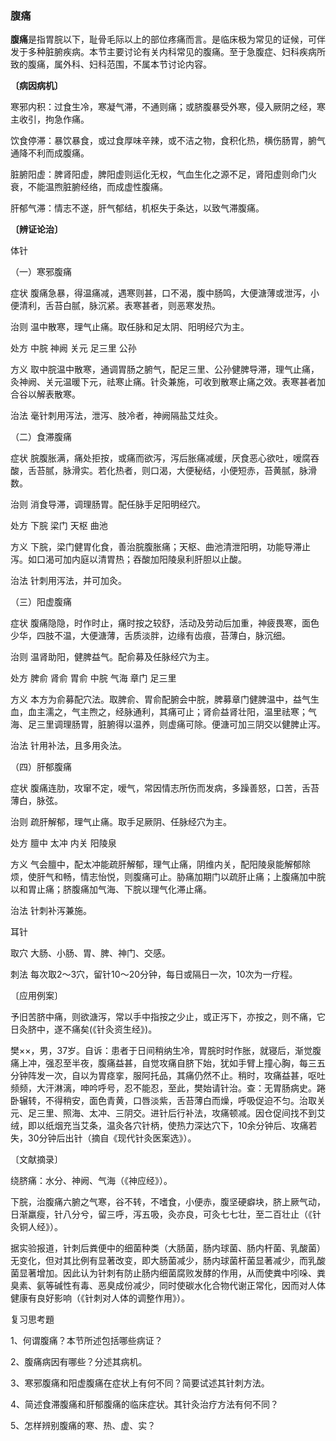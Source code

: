 ### 腹痛

**腹痛**是指胃脘以下，耻骨毛际以上的部位疼痛而言。是临床极为常见的证候，可伴发于多种脏腑疾病。本节主要讨论有关内科常见的腹痛。至于急腹症、妇科疾病所致的腹痛，属外科、妇科范围，不属本节讨论内容。

**〔病因病机〕**

寒邪内积：过食生冷，寒凝气滞，不通则痛；或脐腹暴受外寒，侵入厥阴之经，寒主收引，拘急作痛。

饮食停滞：暴饮暴食，或过食厚味辛辣，或不洁之物，食积化热，横伤肠胃，腑气通降不利而成腹痛。

脏腑阳虚：脾肾阳虚，脾阳虚则运化无权，气血生化之源不足，肾阳虚则命门火衰，不能温煦脏腑经络，而成虚性腹痛。

肝郁气滞：情志不遂，肝气郁结，机枢失于条达，以致气滞腹痛。

**〔辨证论治〕**

体针

（一）寒邪腹痛

症状  腹痛急暴，得温痛减，遇寒则甚，口不渴，腹中肠鸣，大便溏薄或泄泻，小便清利，舌苔白腻，脉沉紧。表寒甚者，则恶寒发热。

治则  温中散寒，理气止痛。取任脉和足太阴、阳明经穴为主。

处方  中脘  神阙  关元  足三里  公孙

方义  取中脘温中散寒，通调胃肠之腑气，配足三里、公孙健脾导滞，理气止痛，灸神阙、关元温暖下元，祛寒止痛。针灸兼施，可收到散寒止痛之效。表寒甚者加合谷以解表散寒。

治法  毫针刺用泻法，泄泻、肢冷者，神阙隔盐艾炷灸。

（二）食滞腹痛

症状  脘腹胀满，痛处拒按，或痛而欲泻，泻后胀痛减缓，厌食恶心欲吐，嗳腐吞酸，舌苔腻，脉滑实。若化热者，则口渴，大便秘结，小便短赤，苔黄腻，脉滑数。

治则  消食导滞，调理肠胃。配任脉手足阳明经穴。

处方  下脘  梁门  天枢  曲池

方义  下脘，梁门健胃化食，善治脘腹胀痛；天枢、曲池清泄阳明，功能导滞止泻。如口渴可加内庭以清胃热；吞酸加阳陵泉利肝胆以止酸。

治法  针刺用泻法，并可加灸。

（三）阳虚腹痛

症状  腹痛隐隐，时作时止，痛时按之较舒，活动及劳动后加重，神疲畏寒，面色少华，四肢不温，大便溏薄，舌质淡胖，边缘有齿痕，苔薄白，脉沉细。

治则  温肾助阳，健脾益气。配俞募及任脉经穴为主。

处方  脾俞  肾俞  胃俞  中脘  气海  章门  足三里

方义  本方为俞募配穴法。取脾俞、胃俞配腑会中脘，脾募章门健脾温中，益气生血，血主濡之，气主煦之，经脉通利，其痛可止；肾俞益肾壮阳，温里祛寒；气海、足三里调理肠胃，脏腑得以温养，则虚痛可除。便溏可加三阴交以健脾止泻。

治法  针用补法，且多用灸法。

（四）肝郁腹痛

症状  腹痛连肋，攻窜不定，嗳气，常因情志所伤而发病，多躁善怒，口苦，舌苔薄白，脉弦。

治则  疏肝解郁，理气止痛。取手足厥阴、任脉经穴为主。

处方  膻中  太冲  内关  阳陵泉

方义  气会膻中，配太冲能疏肝解郁，理气止痛，阴维内关，配阳陵泉能解郁除烦，使肝气和畅，情志怡悦，则腹痛可止。胁痛加期门以疏肝止痛；上腹痛加中脘以和胃止痛；脐腹痛加气海、下脘以理气化滞止痛。

治法  针刺补泻兼施。

耳针

取穴  大肠、小肠、胃、脾、神门、交感。

刺法  每次取2～3穴，留针10～20分钟，每日或隔日一次，10次为一疗程。

〔应用例案〕

予旧苦脐中痛，则欲溏泻，常以手中指按之少止，或正泻下，亦按之，则不痛，它日灸脐中，遂不痛矣(《针灸资生经》)。

樊××，男，37岁。自诉：患者于日间稍纳生冷，胃脘时时作胀，就寝后，渐觉腹痛上冲，强忍至半夜，腹痛益甚，自觉攻痛自脐下始，犹如手臂上撞心胸，每三五分钟阵发一次，自以为胃痉挛，服阿托品，其痛仍然不止。稍时，攻痛益甚，呕吐频频，大汗淋漓，呻吟呼号，忍不能忍，至此，樊始请针治。查：无胃肠病史。踡卧辗转，不得稍安，面色青黄，口唇淡紫，舌苔薄白而燥，呼吸促迫不匀。治取关元、足三里、照海、太冲、三阴交。进针后行补法，攻痛顿减。因仓促间找不到艾绒，即以纸烟充当艾条，温灸各穴针柄，使热力深达穴下，10余分钟后、攻痛若失，30分钟后出针（摘自《现代针灸医案选》）。

〔文献摘录〕

绕脐痛：水分、神阙、气海（《神应经》）。

下脘，治腹痛六腑之气寒，谷不转，不嗜食，小便赤，腹坚硬癖块，脐上厥气动，日渐羸瘦，针八分兮，留三呼，泻五吸，灸亦良，可灸七七壮，至二百壮止（《针灸铜人经》）。

据实验报道，针刺后粪便中的细菌种类（大肠菌，肠内球菌、肠内杆菌、乳酸菌）无变化，但对其比例有显著改变，即大肠菌减少，肠内球菌杆菌显著减少，而乳酸菌显著增加。因此认为针刺有防止肠内细菌腐败发酵的作用，从而使粪中吲哚、粪臭素、氨等碱性有毒、恶臭成份减少，同时使碳水化合物代谢正常化，因而对人体健康有良好影响（《针刺对人体的调整作用》）。

复习思考題

1、何谓腹痛？本节所述包括哪些病证？

2、腹痛病因有哪些？分述其病机。

3、寒邪腹痛和阳虚腹痛在症状上有何不同？简要试述其针刺方法。

4、简述食滞腹痛和肝郁腹痛的临床症状。其针灸治疗方法有何不同？

5、怎样辨别腹痛的寒、热、虚、实？